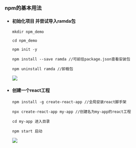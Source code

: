 ### npm的基本用法

- #### 初始化项目 并尝试导入ramda包

  ```shell
  mkdir npm_demo
  
  cd npm_demo
  
  npm init -y
  
  npm install --save ramda //可前往package.json查看安装包
  
  npm uninstall ramda //卸载包
  ```
  ![](https://cdn.jsdelivr.net/gh/aobocodoeo/imgbank@master/20210121142735.png)





- #### 创建一个react工程

  ```shell
  npm install -g create-react-app //全局安装react脚手架
  
  npx create-react-app my-app //创建名为my-app的react工程
  
  cd my-app 进入目录
  
  npm start 启动
  
  ```

  ![](https://cdn.jsdelivr.net/gh/aobocodoeo/imgbank@master/20210121143430.svg)

  